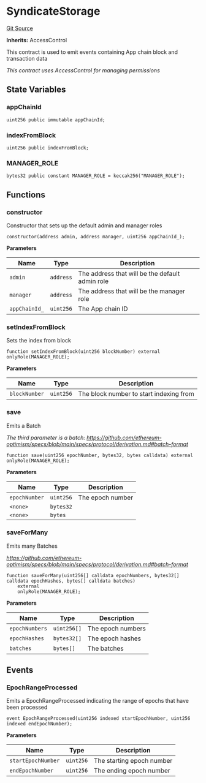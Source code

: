 # SyndicateStorage
[Git Source](https://github.com/SyndicateProtocol/metabased-rollup/blob/eb4946a298148d1c686f65f1f0883c9daf2b87fe/src/backfill/SyndicateStorage.sol)

**Inherits:**
AccessControl

This contract is used to emit events containing App chain block and transaction data

*This contract uses AccessControl for managing permissions*


## State Variables
### appChainId

```solidity
uint256 public immutable appChainId;
```


### indexFromBlock

```solidity
uint256 public indexFromBlock;
```


### MANAGER_ROLE

```solidity
bytes32 public constant MANAGER_ROLE = keccak256("MANAGER_ROLE");
```


## Functions
### constructor

Constructor that sets up the default admin and manager roles


```solidity
constructor(address admin, address manager, uint256 appChainId_);
```
**Parameters**

|Name|Type|Description|
|----|----|-----------|
|`admin`|`address`|The address that will be the default admin role|
|`manager`|`address`|The address that will be the manager role|
|`appChainId_`|`uint256`|The App chain ID|


### setIndexFromBlock

Sets the index from block


```solidity
function setIndexFromBlock(uint256 blockNumber) external onlyRole(MANAGER_ROLE);
```
**Parameters**

|Name|Type|Description|
|----|----|-----------|
|`blockNumber`|`uint256`|The block number to start indexing from|


### save

Emits a Batch

*The third parameter is a batch: https://github.com/ethereum-optimism/specs/blob/main/specs/protocol/derivation.md#batch-format*


```solidity
function save(uint256 epochNumber, bytes32, bytes calldata) external onlyRole(MANAGER_ROLE);
```
**Parameters**

|Name|Type|Description|
|----|----|-----------|
|`epochNumber`|`uint256`|The epoch number|
|`<none>`|`bytes32`||
|`<none>`|`bytes`||


### saveForMany

Emits many Batches

*https://github.com/ethereum-optimism/specs/blob/main/specs/protocol/derivation.md#batch-format*


```solidity
function saveForMany(uint256[] calldata epochNumbers, bytes32[] calldata epochHashes, bytes[] calldata batches)
    external
    onlyRole(MANAGER_ROLE);
```
**Parameters**

|Name|Type|Description|
|----|----|-----------|
|`epochNumbers`|`uint256[]`|The epoch numbers|
|`epochHashes`|`bytes32[]`|The epoch hashes|
|`batches`|`bytes[]`|The batches|


## Events
### EpochRangeProcessed
Emits a EpochRangeProcessed indicating the range of epochs that have been processed


```solidity
event EpochRangeProcessed(uint256 indexed startEpochNumber, uint256 indexed endEpochNumber);
```

**Parameters**

|Name|Type|Description|
|----|----|-----------|
|`startEpochNumber`|`uint256`|The starting epoch number|
|`endEpochNumber`|`uint256`|The ending epoch number|

